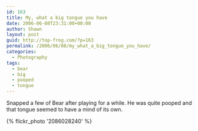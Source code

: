 ```yaml
---
id: 163
title: My, what a big tongue you have
date: 2006-06-08T23:31:00+00:00
author: Shawn
layout: post
guid: http://top-frog.com/?p=163
permalink: /2006/06/08/my_what_a_big_tongue_you_have/
categories:
  - Photography
tags:
  - bear
  - big
  - pooped
  - tongue
---
```

Snapped a few of Bear after playing for a while. He was quite pooped and that tongue seemed to have a mind of its own.

<!--more-->

{% flickr_photo '2086028240' %}
